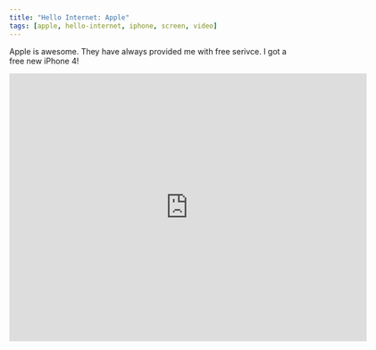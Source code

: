 ```yaml
---
title: "Hello Internet: Apple"
tags: [apple, hello-internet, iphone, screen, video]
---
```


Apple is awesome. They have always provided me with free serivce. I got a free new iPhone 4!

<div class="video vimeo"><iframe src="http://player.vimeo.com/video/14240017?title=0&amp;byline=0&amp;portrait=0&amp;color=f05b35" width="640" height="480" frameborder="0" webkitAllowFullScreen mozallowfullscreen allowFullScreen></iframe></div>
